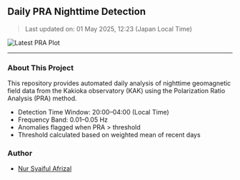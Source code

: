 ## Daily PRA Nighttime Detection

> Last updated on: 01 May 2025, 12:23 (Japan Local Time)

![Latest PRA Plot](INTERMAGNET_DOWNLOADS/figures/PRA_20250501.png)

---
### About This Project
This repository provides automated daily analysis of nighttime geomagnetic field data
from the Kakioka observatory (KAK) using the Polarization Ratio Analysis (PRA) method.

- Detection Time Window: 20:00–04:00 (Local Time)
- Frequency Band: 0.01–0.05 Hz
- Anomalies flagged when PRA > threshold
- Threshold calculated based on weighted mean of recent days

### Author
- [Nur Syaiful Afrizal](https://github.com/syaifulafrizal)
